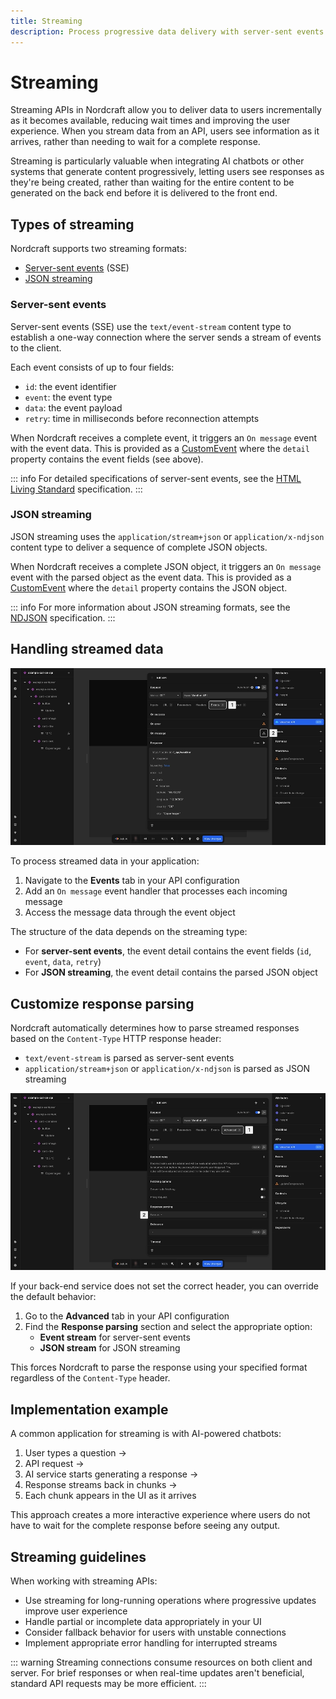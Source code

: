 ```yaml
---
title: Streaming
description: Process progressive data delivery with server-sent events and JSON streaming to create responsive interfaces for real-time content updates.
---
```


# Streaming

Streaming APIs in Nordcraft allow you to deliver data to users incrementally as it becomes available, reducing wait times and improving the user experience. When you stream data from an API, users see information as it arrives, rather than needing to wait for a complete response.

Streaming is particularly valuable when integrating AI chatbots or other systems that generate content progressively, letting users see responses as they're being created, rather than waiting for the entire content to be generated on the back end before it is delivered to the front end.

## Types of streaming

Nordcraft supports two streaming formats:

- [Server-sent events](#server-sent-events) (SSE)
- [JSON streaming](#json-streaming)

### Server-sent events

Server-sent events (SSE) use the `text/event-stream` content type to establish a one-way connection where the server sends a stream of events to the client.

Each event consists of up to four fields:

- `id`: the event identifier
- `event`: the event type
- `data`: the event payload
- `retry`: time in milliseconds before reconnection attempts

When Nordcraft receives a complete event, it triggers an `On message` event with the event data. This is provided as a [CustomEvent](https://developer.mozilla.org/en-US/docs/Web/API/CustomEvent/CustomEvent) where the `detail` property contains the event fields (see above).

::: info
For detailed specifications of server-sent events, see the [HTML Living Standard](https://html.spec.whatwg.org/multipage/server-sent-events.html) specification.
:::

### JSON streaming

JSON streaming uses the `application/stream+json` or `application/x-ndjson` content type to deliver a sequence of complete JSON objects.

When Nordcraft receives a complete JSON object, it triggers an `On message` event with the parsed object as the event data. This is provided as a [CustomEvent](https://developer.mozilla.org/en-US/docs/Web/API/CustomEvent/CustomEvent) where the `detail` property contains the JSON object.

::: info
For more information about JSON streaming formats, see the [NDJSON](https://github.com/ndjson/ndjson-spec) specification.
:::

## Handling streamed data

![Process streamed data|16/9](process-streamed-data.webp)

To process streamed data in your application:

1. Navigate to the **Events** tab in your API configuration
2. Add an `On message` event handler that processes each incoming message
3. Access the message data through the event object

The structure of the data depends on the streaming type:

- For **server-sent events**, the event detail contains the event fields (`id`, `event`, `data`, `retry`)
- For **JSON streaming**, the event detail contains the parsed JSON object

## Customize response parsing

Nordcraft automatically determines how to parse streamed responses based on the `Content-Type` HTTP response header:

- `text/event-stream` is parsed as server-sent events
- `application/stream+json` or `application/x-ndjson` is parsed as JSON streaming

![Parse response|16/9](parse-response.webp)

If your back-end service does not set the correct header, you can override the default behavior:

1. Go to the **Advanced** tab in your API configuration
2. Find the **Response parsing** section and select the appropriate option:
   - **Event stream** for server-sent events
   - **JSON stream** for JSON streaming

This forces Nordcraft to parse the response using your specified format regardless of the `Content-Type` header.

## Implementation example

A common application for streaming is with AI-powered chatbots:

1. User types a question →
2. API request →
3. AI service starts generating a response →
4. Response streams back in chunks →
5. Each chunk appears in the UI as it arrives

This approach creates a more interactive experience where users do not have to wait for the complete response before seeing any output.

## Streaming guidelines

When working with streaming APIs:

- Use streaming for long-running operations where progressive updates improve user experience
- Handle partial or incomplete data appropriately in your UI
- Consider fallback behavior for users with unstable connections
- Implement appropriate error handling for interrupted streams

::: warning
Streaming connections consume resources on both client and server. For brief responses or when real-time updates aren't beneficial, standard API requests may be more efficient.
:::

